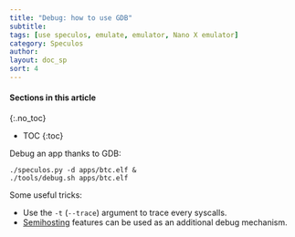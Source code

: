 ```yaml
---
title: "Debug: how to use GDB"
subtitle:
tags: [use speculos, emulate, emulator, Nano X emulator]
category: Speculos
author:
layout: doc_sp
sort: 4
---
```


#### Sections in this article
{:.no_toc}
* TOC
{:toc}

Debug an app thanks to GDB:

```shell
./speculos.py -d apps/btc.elf &
./tools/debug.sh apps/btc.elf
```

Some useful tricks:

- Use the `-t` (`--trace`) argument to trace every syscalls.
- [Semihosting](../semihosting) features can be used as an additional debug mechanism.
